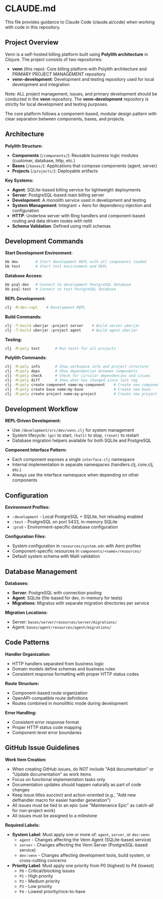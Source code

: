 # CLAUDE.md

This file provides guidance to Claude Code (claude.ai/code) when working with code in this repository.

## Project Overview

Venn is a self-hosted billing platform built using **Polylith architecture** in Clojure. The project consists of two repositories:

- **venn** (this repo): Core billing platform with Polylith architecture and PRIMARY PROJECT MANAGEMENT repository
- **venn-development**: Development and testing repository used for local development and integration

Note: ALL project management, issues, and primary development should be conducted in the **venn** repository. The **venn-development** repository is strictly for local development and testing purposes.

The core platform follows a component-based, modular design pattern with clear separation between components, bases, and projects.

## Architecture

**Polylith Structure:**
- **Components** (`/components/`): Reusable business logic modules (customer, database, http, etc.)
- **Bases** (`/bases/`): Applications that compose components (agent, server)
- **Projects** (`/projects/`): Deployable artifacts

**Key Systems:**
- **Agent**: SQLite-based billing service for lightweight deployments
- **Server**: PostgreSQL-based main billing server
- **Development**: A monolith service used in development and testing
- **System Management**: Integrant + Aero for dependency injection and configuration
- **HTTP**: Undertow server with Ring handlers and component-based routing and data driven routes with reitit
- **Schema Validation**: Defined using malli schemas

## Development Commands

**Start Development Environment:**
```bash
bb dev        # Start development REPL with all components loaded
bb test       # Start test environment and REPL
```

**Database Access:**
```bash
bb psql-dev   # Connect to development PostgreSQL database
bb psql-test  # Connect to test PostgreSQL database
```

**REPL Development:**
```bash
clj -M:dev:repl    # Development REPL
```

**Build Commands:**
```bash
clj -T:build uberjar :project server    # Build server uberjar
clj -T:build uberjar :project agent     # Build agent uberjar
```

**Testing:**
```bash
clj -M:poly test       # Run tests for all projects
```

**Polylith Commands:**
```bash
clj -M:poly info       # Show workspace info and project structure
clj -M:poly deps       # Show dependencies between components
clj -M:poly check      # Check for circular dependencies and issues
clj -M:poly diff       # Show what has changed since last tag
clj -M:poly create component name:my-component    # Create new component
clj -M:poly create base name:my-base              # Create new base
clj -M:poly create project name:my-project        # Create new project
```

## Development Workflow

**REPL-Driven Development:**
- Use `/development/src/dev/venn.clj` for system management
- System lifecycle: `(go)` to start, `(halt)` to stop, `(reset)` to restart
- Database migration helpers available for both SQLite and PostgreSQL

**Component Interface Pattern:**
- Each component exposes a single `interface.clj` namespace
- Internal implementation in separate namespaces (handlers.clj, core.clj, etc.)
- Always use the interface namespace when depending on other components

## Configuration

**Environment Profiles:**
- `:development` - Local PostgreSQL + SQLite, hot reloading enabled
- `:test` - PostgreSQL on port 5433, in-memory SQLite
- `:prod` - Environment-specific database configuration

**Configuration Files:**
- System configuration in `resources/system.edn` with Aero profiles
- Component-specific resources in `components/<name>/resources/`
- Default system schema with Malli validation

## Database Management

**Databases:**
- **Server**: PostgreSQL with connection pooling
- **Agent**: SQLite (file-based for dev, in-memory for tests)
- **Migrations**: Migratus with separate migration directories per service

**Migration Locations:**
- Server: `bases/server/resources/server/migrations/`
- Agent: `bases/agent/resources/agent/migrations/`

## Code Patterns

**Handler Organization:**
- HTTP handlers separated from business logic
- Domain models define schemas and business rules
- Consistent response formatting with proper HTTP status codes

**Route Structure:**
- Component-based route organization
- OpenAPI-compatible route definitions
- Routes combined in monolithic mode during development

**Error Handling:**
- Consistent error response format
- Proper HTTP status code mapping
- Component-level error boundaries

## GitHub Issue Guidelines

**Work Item Creation:**
- When creating GitHub issues, do NOT include "Add documentation" or "Update documentation" as work items
- Focus on functional implementation tasks only
- Documentation updates should happen naturally as part of code changes
- Keep issue titles succinct and action-oriented (e.g., "Add new defhandler macro for easier handler generation")
- All issues must be tied to an epic (use "Maintenance Epic" as catch-all for non-project work)
- All issues must be assigned to a milestone

**Required Labels:**
- **System Label**: Must apply one or more of: `agent`, `server`, or `dev:venn`
  - `agent` - Changes affecting the Venn Agent (SQLite-based service)
  - `server` - Changes affecting the Venn Server (PostgreSQL-based service) 
  - `dev:venn` - Changes affecting development tools, build system, or cross-cutting concerns
- **Priority Label**: Must apply one priority from P0 (highest) to P4 (lowest)
  - `P0` - Critical/blocking issues
  - `P1` - High priority
  - `P2` - Medium priority  
  - `P3` - Low priority
  - `P4` - Lowest priority/nice-to-have
